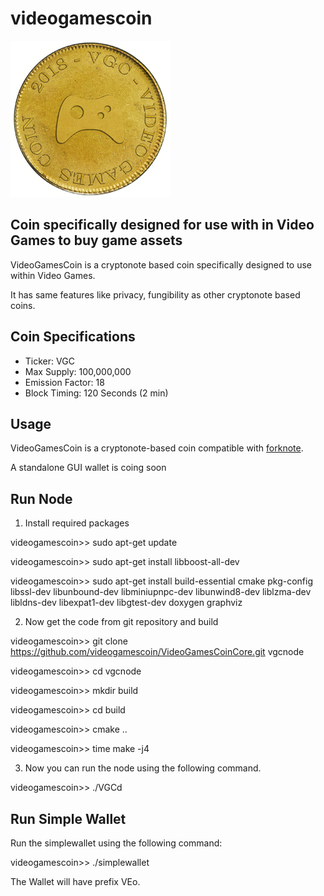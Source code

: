 # videogamescoin

![VideoGamesCoin Logo](/vgc_logo.png)

Coin specifically designed for use with in Video Games to buy game assets
---
VideoGamesCoin is a cryptonote based coin specifically designed to use within Video Games.

It has same features like privacy, fungibility as other cryptonote based coins.

## Coin Specifications
* Ticker: VGC
* Max Supply: 100,000,000
* Emission Factor: 18
* Block Timing: 120 Seconds (2 min)

## Usage
VideoGamesCoin is a cryptonote-based coin compatible with [forknote](https://github.com/forknote/forknote).

A standalone GUI wallet is coing soon

## Run Node
1. Install required packages

videogamescoin>> sudo apt-get update

videogamescoin>> sudo apt-get install libboost-all-dev

videogamescoin>> sudo apt-get install build-essential cmake pkg-config libssl-dev libunbound-dev libminiupnpc-dev libunwind8-dev liblzma-dev libldns-dev libexpat1-dev libgtest-dev doxygen graphviz

2. Now get the code from git repository and build

videogamescoin>> git clone https://github.com/videogamescoin/VideoGamesCoinCore.git vgcnode

videogamescoin>> cd vgcnode

videogamescoin>> mkdir build

videogamescoin>> cd build

videogamescoin>> cmake ..

videogamescoin>> time make -j4


3. Now you can run the node using the following command.

videogamescoin>> ./VGCd

## Run Simple Wallet
Run the simplewallet using the following command: 

videogamescoin>> ./simplewallet 

The Wallet will have prefix VEo.
